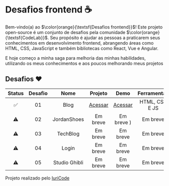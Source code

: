 # Desafios frontend ☕

Bem-vindo(a) ao $\color{orange}{\textsf{Desafios frontend}}$! Este projeto open-source é um conjunto de desafios pela comunidade $\color{orange}{\textsf{CodeLab}}$. Seu propósito é ajudar as pessoas a praticarem seus conhecimentos em desenvolvimento frontend, abrangendo áreas como HTML, CSS, JavaScript e também bibliotecas como React, Vue e Angular.

E hoje começo a minha saga para melhoria das minhas habilidades, utilizando os meus conhecimentos e aos poucos melhorando meus projetos

## Desafios ❤️

| Status | Desafio | Nome |                      Projeto                     |   Demo   | Ferramentas |
| :----: | :-----: | :--: | :-------------------------------------------------: | :------: | :----------: |
|   ✅   |   01    | Blog | [Acessar](https://bit.ly/codelab-desafio-1) | [Acessar](https://khozett.github.io/Blog/) | HTML, CSS E JS |
|   ⚠️   |   02    | JordanShoes | Em breve  | Em breve ) | Em breve  |
|   ⚠️   |   03    | TechBlog    | Em breve  | Em breve | Em breve  |
|   ⚠️   |   04    | Login       | Em breve  | Em breve | Em breve |
|   ⚠️   |   05    | Studio Ghibli | Em breve  | Em breve | Em breve |

Projeto realizado pelo <a href="https://github.com/iuricode" target="_blank">IuriCode</a>
